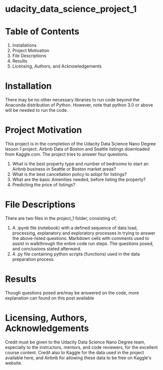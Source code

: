 # udacity_data_science_project_1

# Table of Contents

1.	Installations
2.	Project Motivation
3.	File Descriptions
4.	Results
5.	Licensing, Authors, and Acknowledgements

# Installation

There may be no other necessary libraries to run code beyond the Anaconda distribution of Python. However, note that python 3.0 or above will be needed to run the code.

# Project Motivation

This project is in the completion of the Udacity Data Science Nano Degree lesson 1 project. Airbnb Data of Boston and Seattle listings downloaded from Kaggle.com. The project tries to answer four questions. 
1.	What is the best property type and number of bedrooms to start an Airbnb business in Seattle or Boston market areas?
2.	What is the best cancellation policy to adopt for listings? 
3.	What are the basic Amenities needed, before listing the property?
4.	Predicting the price of listings?

# File Descriptions

There are two files in the project_1 folder, consisting of;
1.	A .ipynb file (notebook) with a defined sequence of data load, processing, explanatory and exploratory processes in trying to answer the above-listed questions. Markdown cells with comments used to assist in walkthrough the entire code run steps. The questions posed, and conclusions stated afterward. 
2.	A .py file containing python scripts (functions) used in the data preparation process. 

# Results

Though questions posed are/may be answered on the code, more explanation can found on this post available <link>


# Licensing, Authors, Acknowledgements

Credit must be given to the Udacity Data Science Nano Degree team, especially to the instructors, mentors, and code reviewers, for the excellent course content. Credit also to Kaggle for the data used in the project available here, and Airbnb for allowing these data to be free on Kaggle's website.

